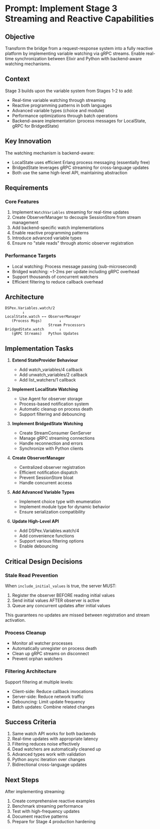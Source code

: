 # Prompt: Implement Stage 3 Streaming and Reactive Capabilities

## Objective
Transform the bridge from a request-response system into a fully reactive platform by implementing variable watching via gRPC streams. Enable real-time synchronization between Elixir and Python with backend-aware watching mechanisms.

## Context
Stage 3 builds upon the variable system from Stages 1-2 to add:
- Real-time variable watching through streaming
- Reactive programming patterns in both languages
- Advanced variable types (choice and module)
- Performance optimizations through batch operations
- Backend-aware implementation (process messages for LocalState, gRPC for BridgedState)

## Key Innovation
The watching mechanism is backend-aware:
- LocalState uses efficient Erlang process messaging (essentially free)
- BridgedState leverages gRPC streaming for cross-language updates
- Both use the same high-level API, maintaining abstraction

## Requirements

### Core Features
1. Implement `WatchVariables` streaming for real-time updates
2. Create ObserverManager to decouple SessionStore from stream management
3. Add backend-specific watch implementations
4. Enable reactive programming patterns
5. Introduce advanced variable types
6. Ensure no "stale reads" through atomic observer registration

### Performance Targets
- Local watching: Process message passing (sub-microsecond)
- Bridged watching: ~1-2ms per update including gRPC overhead
- Support thousands of concurrent watchers
- Efficient filtering to reduce callback overhead

## Architecture

```
DSPex.Variables.watch/2
        ↓
LocalState.watch ←→ ObserverManager
   (Process Msgs)        ↓
                    Stream Processors
BridgedState.watch       ↓
   (gRPC Streams)   Python Updates
```

## Implementation Tasks

1. **Extend StateProvider Behaviour**
   - Add watch_variables/4 callback
   - Add unwatch_variables/2 callback
   - Add list_watchers/1 callback

2. **Implement LocalState Watching**
   - Use Agent for observer storage
   - Process-based notification system
   - Automatic cleanup on process death
   - Support filtering and debouncing

3. **Implement BridgedState Watching**
   - Create StreamConsumer GenServer
   - Manage gRPC streaming connections
   - Handle reconnection and errors
   - Synchronize with Python clients

4. **Create ObserverManager**
   - Centralized observer registration
   - Efficient notification dispatch
   - Prevent SessionStore bloat
   - Handle concurrent access

5. **Add Advanced Variable Types**
   - Implement choice type with enumeration
   - Implement module type for dynamic behavior
   - Ensure serialization compatibility

6. **Update High-Level API**
   - Add DSPex.Variables.watch/4
   - Add convenience functions
   - Support various filtering options
   - Enable debouncing

## Critical Design Decisions

### Stale Read Prevention
When `include_initial_values` is true, the server MUST:
1. Register the observer BEFORE reading initial values
2. Send initial values AFTER observer is active
3. Queue any concurrent updates after initial values

This guarantees no updates are missed between registration and stream activation.

### Process Cleanup
- Monitor all watcher processes
- Automatically unregister on process death
- Clean up gRPC streams on disconnect
- Prevent orphan watchers

### Filtering Architecture
Support filtering at multiple levels:
- Client-side: Reduce callback invocations
- Server-side: Reduce network traffic
- Debouncing: Limit update frequency
- Batch updates: Combine related changes

## Success Criteria

1. Same watch API works for both backends
2. Real-time updates with appropriate latency
3. Filtering reduces noise effectively
4. Dead watchers are automatically cleaned up
5. Advanced types work with validation
6. Python async iteration over changes
7. Bidirectional cross-language updates

## Next Steps
After implementing streaming:
1. Create comprehensive reactive examples
2. Benchmark streaming performance
3. Test with high-frequency updates
4. Document reactive patterns
5. Prepare for Stage 4 production hardening